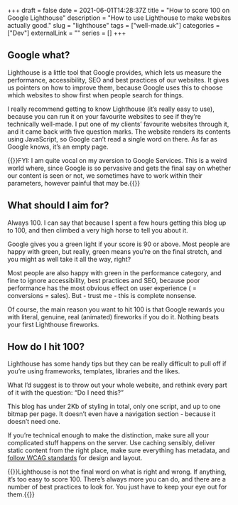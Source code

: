 +++
draft = false
date = 2021-06-01T14:28:37Z
title = "How to score 100 on Google Lighthouse"
description = "How to use Lighthouse to make websites actually good."
slug = "lighthouse"
tags = ["well-made.uk"]
categories = ["Dev"]
externalLink = ""
series = []
+++

## Google what?
Lighthouse is a little tool that Google provides, which lets us measure the performance, accessibility, SEO and best practices of our websites. It gives us pointers on how to improve them, because Google uses this to choose which websites to show first when people search for things.

I really recommend getting to know Lighthouse (it’s really easy to use), because you can run it on your favourite websites to see if they’re technically well-made. I put one of my clients’ favourite websites through it, and it came back with five question marks. The website renders its contents using JavaScript, so Google can’t read a single word on there. As far as Google knows, it’s an empty page.

{{<notice info Note>}}FYI: I am quite vocal on my aversion to Google Services. This is a weird world where, since Google is so pervasive and gets the final say on whether our content is seen or not, we sometimes have to work within their parameters, however painful that may be.{{</notice>}}

## What should I aim for?
Always 100. I can say that because I spent a few hours getting this blog up to 100, and then climbed a very high horse to tell you about it.

Google gives you a green light if your score is 90 or above. Most people are happy with green, but really, green means you’re on the final stretch, and you might as well take it all the way, right?

Most people are also happy with green in the performance category, and fine to ignore accessibility, best practices and SEO, because poor performance has the most obvious effect on user experience ( = conversions = sales). But - trust me - this is complete nonsense.

Of course, the main reason you want to hit 100 is that Google rewards you with literal, genuine, real (animated) fireworks if you do it. Nothing beats your first Lighthouse fireworks.

## How do I hit 100?
Lighthouse has some handy tips but they can be really difficult to pull off if you’re using frameworks, templates, libraries and the likes.

What I’d suggest is to throw out your whole website, and rethink every part of it with the question: “Do I need this?”

This blog has under 2Kb of styling in total, only one script, and up to one bitmap per page. It doesn’t even have a navigation section - because it doesn’t need one.

If you’re technical enough to make the distinction, make sure all your complicated stuff happens on the server. Use caching sensibly, deliver static content from the right place, make sure everything has metadata, and [follow WCAG standards](https://www.w3.org/WAI/standards-guidelines/wcag/) for design and layout.

{{<notice info Footnote>}}Lighthouse is not the final word on what is right and wrong. If anything, it’s too easy to score 100. There’s always more you can do, and there are a number of best practices to look for. You just have to keep your eye out for them.{{</notice>}}

